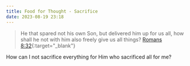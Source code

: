 ```yaml
---
title: Food for Thought - Sacrifice
date: 2023-08-19 23:18
---
```


> He that spared not his own Son, but delivered him up for us all, how shall he not with him also freely give us all things?
> [Romans 8:32](https://www.churchofjesuschrist.org/study/scriptures/nt/rom/8?id=p32&lang=eng#p32){:target="_blank"}

How can I not sacrifice everything for Him who sacrificed all for me?
